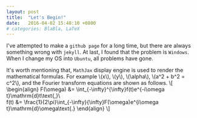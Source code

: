 ```yaml
---
layout: post
title:  "Let's Begin!"
date:   2016-04-02 15:48:10 +0800
# categories: BlaBla, LaTeX
---
```

I've attempted to make a `github page` for a long time, but there are always something wrong with `jekyll`. At last, I found that the problem is `Windows`. When I change my OS into `Ubuntu`, all problems have gone.

It's worth mentioning that, `MathJax` display engine is used to render the mathematical formulas. For example \\(x\\), \\(y\\), \\(\alpha\\), \\(a^2 + b^2 = c^2\\), and the Fourier transform equations are shown as follows.
\\[
    \begin{align}
        F(\omega) &= \int_{-\infty}^{\infty}f(t)e^{-i\omega t}\mathrm{d}t\text{,}\\\
        f(t) &= \frac{1}{2\pi}\int_{-\infty}{\infty}F(\omega)e^{i\omega t}\mathrm{d}\omega\text{.}
    \end{align}
\\]
